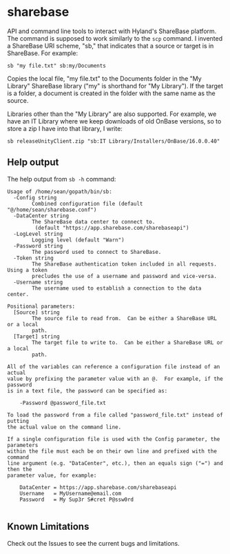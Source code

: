 # sharebase

API and command line tools to interact with Hyland's ShareBase platform.  The
command is supposed to work similarly to the `scp` command.  I invented a
ShareBase URI scheme, "sb," that indicates that a source or target is in
ShareBase.  For example:

```
sb "my file.txt" sb:my/Documents
```

Copies the local file, "my file.txt" to the Documents folder in the
"My Library" ShareBase library ("my" is shorthand for "My Library").
If the target is a folder, a document is created in the folder with the same
name as the source.

Libraries other than the "My Library" are also supported.  For example, we have
an IT Library where we keep downloads of old OnBase versions, so to store a zip
I have into that library, I write:

```
sb releaseUnityClient.zip "sb:IT Library/Installers/OnBase/16.0.0.40"
```

## Help output

The help output from `sb -h` command:

```
Usage of /home/sean/gopath/bin/sb:
  -Config string
        Combined configuration file (default "@/home/sean/sharebase.conf")
  -DataCenter string
        The ShareBase data center to connect to.
         (default "https://app.sharebase.com/sharebaseapi")
  -LogLevel string
        Logging level (default "Warn")
  -Password string
        The password used to connect to ShareBase.
  -Token string
        The ShareBase authentication token included in all requests.  Using a token
        precludes the use of a username and password and vice-versa.
  -Username string
        The username used to establish a connection to the data center.

Positional parameters:
  [Source] string
        The source file to read from.  Can be either a ShareBase URL or a local
        path.
  [Target] string
        The target file to write to.  Can be either a ShareBase URL or a local
        path.

All of the variables can reference a configuration file instead of an actual
value by prefixing the parameter value with an @.  For example, if the password
is in a text file, the password can be specified as:

    -Password @password_file.txt

To load the password from a file called "password_file.txt" instead of putting
the actual value on the command line.

If a single configuration file is used with the Config parameter, the parameters
within the file must each be on their own line and prefixed with the command
line argument (e.g. "DataCenter", etc.), then an equals sign ("=") and then the
parameter value, for example:

    DataCenter = https://app.sharebase.com/sharebaseapi
    Username   = MyUsername@email.com
    Password   = My Sup3r S#cret P@ssw0rd


```

## Known Limitations

Check out the Issues to see the current bugs and limitations.
